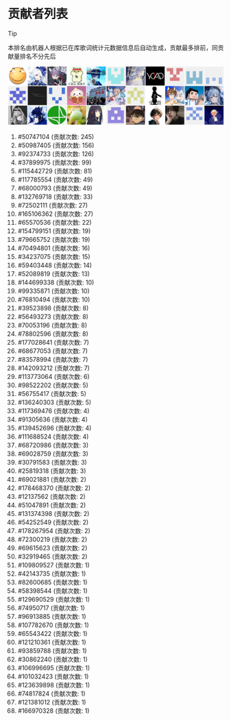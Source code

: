 # 贡献者列表

> [!TIP]
> 本排名由机器人根据已在库歌词统计元数据信息后自动生成，贡献最多排前，同贡献量排名不分先后

![贡献者头像画廊](./CONTRIBUTORS.svg)

1. #50747104 (贡献次数: 245)
2. #50987405 (贡献次数: 156)
3. #92374733 (贡献次数: 126)
4. #37899975 (贡献次数: 99)
5. #115442729 (贡献次数: 81)
6. #117785554 (贡献次数: 49)
7. #68000793 (贡献次数: 49)
8. #132769718 (贡献次数: 33)
9. #72502111 (贡献次数: 27)
10. #165106362 (贡献次数: 27)
11. #65570536 (贡献次数: 22)
12. #154799151 (贡献次数: 19)
13. #79665752 (贡献次数: 19)
14. #70494801 (贡献次数: 16)
15. #34237075 (贡献次数: 15)
16. #59403448 (贡献次数: 14)
17. #52089819 (贡献次数: 13)
18. #144699338 (贡献次数: 10)
19. #99335871 (贡献次数: 10)
20. #76810494 (贡献次数: 10)
21. #39523898 (贡献次数: 8)
22. #56493273 (贡献次数: 8)
23. #70053196 (贡献次数: 8)
24. #78802596 (贡献次数: 8)
25. #177028641 (贡献次数: 7)
26. #68677053 (贡献次数: 7)
27. #83578994 (贡献次数: 7)
28. #142093212 (贡献次数: 7)
29. #113773064 (贡献次数: 6)
30. #98522202 (贡献次数: 5)
31. #56755417 (贡献次数: 5)
32. #136240303 (贡献次数: 5)
33. #117369476 (贡献次数: 4)
34. #91305636 (贡献次数: 4)
35. #139452696 (贡献次数: 4)
36. #111688524 (贡献次数: 4)
37. #68720986 (贡献次数: 3)
38. #69028759 (贡献次数: 3)
39. #30791583 (贡献次数: 3)
40. #25819318 (贡献次数: 3)
41. #69021881 (贡献次数: 2)
42. #178468370 (贡献次数: 2)
43. #12137562 (贡献次数: 2)
44. #51047891 (贡献次数: 2)
45. #131374398 (贡献次数: 2)
46. #54252549 (贡献次数: 2)
47. #178267954 (贡献次数: 2)
48. #72300219 (贡献次数: 2)
49. #69615623 (贡献次数: 2)
50. #32919465 (贡献次数: 2)
51. #109809527 (贡献次数: 1)
52. #42143735 (贡献次数: 1)
53. #82600685 (贡献次数: 1)
54. #58398544 (贡献次数: 1)
55. #129690529 (贡献次数: 1)
56. #74950717 (贡献次数: 1)
57. #96913885 (贡献次数: 1)
58. #107782670 (贡献次数: 1)
59. #65543422 (贡献次数: 1)
60. #121210361 (贡献次数: 1)
61. #93859788 (贡献次数: 1)
62. #30862240 (贡献次数: 1)
63. #106996695 (贡献次数: 1)
64. #101032423 (贡献次数: 1)
65. #123639898 (贡献次数: 1)
66. #74817824 (贡献次数: 1)
67. #121381012 (贡献次数: 1)
68. #166970328 (贡献次数: 1)
